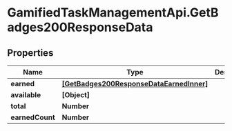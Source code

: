 # GamifiedTaskManagementApi.GetBadges200ResponseData

## Properties

Name | Type | Description | Notes
------------ | ------------- | ------------- | -------------
**earned** | [**[GetBadges200ResponseDataEarnedInner]**](GetBadges200ResponseDataEarnedInner.md) |  | [optional] 
**available** | **[Object]** |  | [optional] 
**total** | **Number** |  | [optional] 
**earnedCount** | **Number** |  | [optional] 


